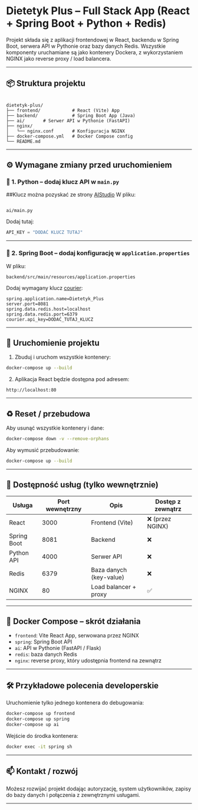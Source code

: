 # Dietetyk Plus – Full Stack App (React + Spring Boot + Python + Redis)

Projekt składa się z aplikacji frontendowej w React, backendu w Spring Boot, serwera API w Pythonie oraz bazy danych Redis. Wszystkie komponenty uruchamiane są jako kontenery Dockera, z wykorzystaniem NGINX jako reverse proxy / load balancera.

---

## 📦 Struktura projektu

```

dietetyk-plus/
├── frontend/            # React (Vite) App
├── backend/             # Spring Boot App (Java)
├── ai/       # Serwer API w Pythonie (FastAPI)
├── nginx/
│   └── nginx.conf       # Konfiguracja NGINX
├── docker-compose.yml   # Docker Compose config
└── README.md

```

---

## ⚙️ Wymagane zmiany przed uruchomieniem

### 🔑 1. Python – dodaj klucz API w `main.py`
##Klucz można pozyskać ze strony [AIStudio](https://aistudio.google.com/apikey)
W pliku:

```

ai/main.py

````

Dodaj tutaj:

```python
API_KEY = "DODAĆ KLUCZ TUTAJ"
````

---

### 🔑 2. Spring Boot – dodaj konfigurację w `application.properties`

W pliku:

```
backend/src/main/resources/application.properties
```

Dodaj wymagany klucz [courier]([https://www.courier.com):

```properties
spring.application.name=Dietetyk_Plus
server.port=8081
spring.data.redis.host=localhost
spring.data.redis.port=6379
courier.api_key=DODAĆ_TUTAJ_KLUCZ
```

---

## 🚀 Uruchomienie projektu

1. Zbuduj i uruchom wszystkie kontenery:

```bash
docker-compose up --build
```

2. Aplikacja React będzie dostępna pod adresem:

```
http://localhost:80
```

---

## ♻️ Reset / przebudowa

Aby usunąć wszystkie kontenery i dane:

```bash
docker-compose down -v --remove-orphans
```

Aby wymusić przebudowanie:

```bash
docker-compose up --build
```

---

## 📌 Dostępność usług (tylko wewnętrznie)

| Usługa      | Port wewnętrzny | Opis                    | Dostęp z zewnątrz |
| ----------- | --------------- | ----------------------- | ----------------- |
| React       | 3000            | Frontend (Vite)         | ❌ (przez NGINX)   |
| Spring Boot | 8081            | Backend                 | ❌                 |
| Python API  | 4000            | Serwer API              | ❌                 |
| Redis       | 6379            | Baza danych (key-value) | ❌                 |
| NGINX       | 80              | Load balancer + proxy   | ✅                 |

---

## 🐳 Docker Compose – skrót działania

* `frontend`: Vite React App, serwowana przez NGINX
* `spring`: Spring Boot API
* `ai`: API w Pythonie (FastAPI / Flask)
* `redis`: baza danych Redis
* `nginx`: reverse proxy, który udostępnia frontend na zewnątrz

---

## 🛠️ Przykładowe polecenia developerskie

Uruchomienie tylko jednego kontenera do debugowania:

```bash
docker-compose up frontend
docker-compose up spring
docker-compose up ai
```

Wejście do środka kontenera:

```bash
docker exec -it spring sh
```

---

## 📫 Kontakt / rozwój

Możesz rozwijać projekt dodając autoryzację, system użytkowników, zapisy do bazy danych i połączenia z zewnętrznymi usługami.

---
